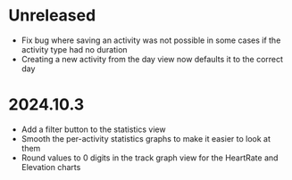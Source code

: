 # Unreleased

- Fix bug where saving an activity was not possible in some cases if the activity type had no duration
- Creating a new activity from the day view now defaults it to the correct day

# 2024.10.3

- Add a filter button to the statistics view
- Smooth the per-activity statistics graphs to make it easier to look at them
- Round values to 0 digits in the track graph view for the HeartRate and Elevation charts